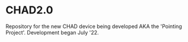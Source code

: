 # CHAD2.0
Repository for the new CHAD device being developed AKA the 'Pointing Project'. Development began July '22.
